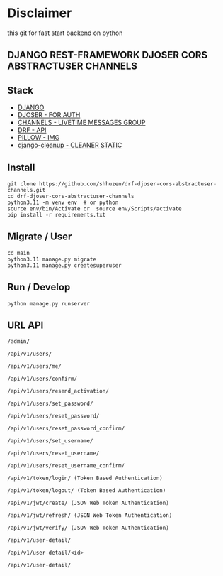 <!-- ![Maintenance](https://img.shields.io/maintenance/no/2?label=Maintained%3F&style=for-the-badge) -->

# Disclaimer

this git for fast start backend on python

## DJANGO REST-FRAMEWORK DJOSER CORS ABSTRACTUSER CHANNELS

## Stack

- [DJANGO](https://www.djangoproject.com/)
- [DJOSER - FOR AUTH](https://djoser.readthedocs.io/en/latest/getting_started.html)
- [CHANNELS - LIVETIME MESSAGES GROUP](https://channels.readthedocs.io/en/latest/)
- [DRF - API](https://www.django-rest-framework.org/)
- [PILLOW - IMG](https://pypi.org/project/pillow/)
- [django-cleanup - CLEANER STATIC](https://pypi.org/project/django-cleanup/)

## Install

```
git clone https://github.com/shhuzen/drf-djoser-cors-abstractuser-channels.git
cd drf-djoser-cors-abstractuser-channels
python3.11 -m venv env  # or python
source env/bin/Activate or  source env/Scripts/activate
pip install -r requirements.txt
```

## Migrate / User

```
cd main
python3.11 manage.py migrate
python3.11 manage.py createsuperuser
```

## Run / Develop

```
python manage.py runserver
```

## URL API

```
/admin/

/api/v1/users/

/api/v1/users/me/

/api/v1/users/confirm/

/api/v1/users/resend_activation/

/api/v1/users/set_password/

/api/v1/users/reset_password/

/api/v1/users/reset_password_confirm/

/api/v1/users/set_username/

/api/v1/users/reset_username/

/api/v1/users/reset_username_confirm/

/api/v1/token/login/ (Token Based Authentication)

/api/v1/token/logout/ (Token Based Authentication)

/api/v1/jwt/create/ (JSON Web Token Authentication)

/api/v1/jwt/refresh/ (JSON Web Token Authentication)

/api/v1/jwt/verify/ (JSON Web Token Authentication)

/api/v1/user-detail/

/api/v1/user-detail/<id>

/api/v1/user-detail/
```
